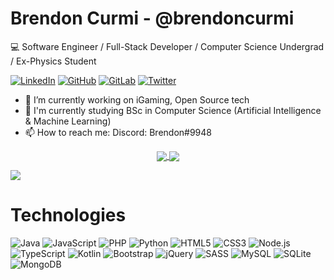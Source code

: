 # Brendon Curmi - @brendoncurmi

💻 Software Engineer / Full-Stack Developer / Computer Science Undergrad / Ex-Physics Student

[![LinkedIn](https://img.shields.io/badge/LinkedIn-0077B5?style=for-the-badge&logo=linkedin&logoColor=white)](https://www.linkedin.com/in/brendon-curmi-126b67189/)
[![GitHub](https://img.shields.io/badge/GitHub-100000?style=for-the-badge&logo=github&logoColor=white)](https://github.com/BrendonCurmi/)
[![GitLab](https://img.shields.io/badge/GitLab-330F63?style=for-the-badge&logo=gitlab&logoColor=white)](https://gitlab.com/McFusion)
[![Twitter](https://img.shields.io/badge/Twitter-1DA1F2?style=for-the-badge&logo=twitter&logoColor=white)](https://twitter.com/brendoncurmi)

- 🔭 I’m currently working on iGaming, Open Source tech
- 📖 I'm currently studying BSc in Computer Science (Artificial Intelligence & Machine Learning)
- 📫 How to reach me: Discord: Brendon#9948

<p align="center">
<a href="https://github.com/anuraghazra/github-readme-stats">
  <img align="center" src="https://github-readme-stats.vercel.app/api?username=BrendonCurmi&count_private=true&show_icons=true&theme=dark" />
</a>
<a href="https://github.com/anuraghazra/github-readme-stats">
  <img align="center" src="https://github-readme-stats.vercel.app/api/top-langs/?username=BrendonCurmi&langs_count=10&layout=compact&theme=dark" />
</a>
</p>

<p>
<img src="https://github-profile-trophy.vercel.app/?username=brendoncurmi&column=7&margin-w=15&margin-h=15&theme=onedark"/>
</p>

# Technologies

![Java](https://img.shields.io/badge/Java-ED8B00?style=for-the-badge&logo=java&logoColor=white)
![JavaScript](https://img.shields.io/badge/JavaScript-323330?style=for-the-badge&logo=javascript&logoColor=F7DF1E)
![PHP](https://img.shields.io/badge/PHP-777BB4?style=for-the-badge&logo=php&logoColor=white)
![Python](https://img.shields.io/badge/Python-3776AB?style=for-the-badge&logo=python&logoColor=white)
![HTML5](https://img.shields.io/badge/HTML5-E34F26?style=for-the-badge&logo=html5&logoColor=white)
![CSS3](https://img.shields.io/badge/CSS3-1572B6?style=for-the-badge&logo=css3&logoColor=white)
![Node.js](https://img.shields.io/badge/Node.js-43853D?style=for-the-badge&logo=node.js&logoColor=white)
![TypeScript](https://img.shields.io/badge/TypeScript-007ACC?style=for-the-badge&logo=typescript&logoColor=white)
![Kotlin](https://img.shields.io/badge/Kotlin-0095D5?&style=for-the-badge&logo=kotlin&logoColor=white)
![Bootstrap](https://img.shields.io/badge/Bootstrap-563D7C?style=for-the-badge&logo=bootstrap&logoColor=white)
![jQuery](https://img.shields.io/badge/jQuery-0769AD?style=for-the-badge&logo=jquery&logoColor=white)
![SASS](https://img.shields.io/badge/Sass-CC6699?style=for-the-badge&logo=sass&logoColor=white)
![MySQL](https://img.shields.io/badge/MySQL-00000F?style=for-the-badge&logo=mysql&logoColor=white)
![SQLite](https://img.shields.io/badge/SQLite-07405E?style=for-the-badge&logo=sqlite&logoColor=white)
![MongoDB](https://img.shields.io/badge/MongoDB-4EA94B?style=for-the-badge&logo=mongodb&logoColor=white)

<!--
**BrendonCurmi/BrendonCurmi** is a ✨ _special_ ✨ repository because its `README.md` (this file) appears on your GitHub profile.

Here are some ideas to get you started:

- 🔭 I’m currently working on ...
- 🌱 I’m currently learning ...
- 👯 I’m looking to collaborate on ...
- 🤔 I’m looking for help with ...
- 💬 Ask me about ...
- 📫 How to reach me: ...
- 😄 Pronouns: ...
- ⚡ Fun fact: ...
-->
